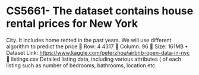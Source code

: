 # CS5661- The dataset contains house rental prices for New York
City. It includes home
rented in the past years. We will use different algorithm to predict the price

Row: 4 4317

Column: 96

Size: 161MB
• Dataset Link: https://www.kaggle.com/peterzhou/airbnb-open-data-in-nyc

listings.csv Detailed listing data, including various attributes
( of each listing such as number of bedrooms, bathrooms,
location etc.
